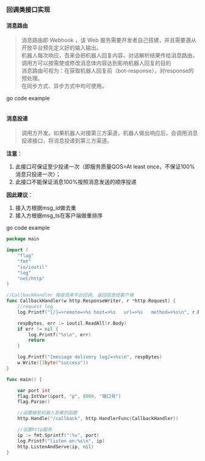 ### 回调类接口实现


#### 消息路由
> 消息路由即 Webhook ，该 Web 服务需要开发者自己搭建，并且需要遵从开放平台预先定义好的输入输出。  
  机器人每次响应，吾来会把机器人回复内容、对话解析结果传给消息路由，
  调用方可以按需使或修改消息体内容达到影响机器人回复的目的  
  消息路由可视为：在获取机器人回复前（bot-response），对response的预处理。  
  在同步方式、异步方式中均可使用。

go code example

```go


```


#### 消息投递
> 调用方开发。如果机器人对接第三方渠道，机器人做出响应后，会调用消息投递接口，将消息投递到第三方渠道。

**注意**：
1) 此接口可保证至少投递一次（即服务质量QOS=At least once，不保证100%消息只投递一次）；
2) 此接口不能保证消息100%按照消息发送的顺序投递

**因此建议**：
1) 接入方根据msg_id做去重
2) 接入方根据msg_ts在客户端做重排序

go code example

```go
package main

import (
	"flag"
	"fmt"
	"io/ioutil"
	"log"
	"net/http"
)

//CallbackHandler 接收吾来平台回调, 返回信息给客户端
func CallbackHandler(w http.ResponseWriter, r *http.Request) {
	//request log
	log.Printf("[/]=>remote=>%s host=>%s   url=>%s   method=>%s\n", r.RemoteAddr, r.Host, r.URL, r.Method)

	respBytes, err := ioutil.ReadAll(r.Body)
	if err != nil {
		log.Printf("%s\n", err)
		return
	}

	log.Printf("[message delivery log]=>%s\n", respBytes)
	w.Write([]byte("success"))
}

func main() {

	var port int
	flag.IntVar(&port, "p", 8000, "端口号")
	flag.Parse()

	//设置接受机器人答案的函数
	http.Handle("/callback", http.HandlerFunc(CallbackHandler))

	//设置http服务
	ip := fmt.Sprintf(":%v", port)
	log.Printf("listen on:%s\n", ip)
	http.ListenAndServe(ip, nil)
}

```